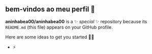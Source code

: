 ## bem-vindos ao meu perfil 💙


**aninhabea00/aninhabea00** is a ✨ _special_ ✨ repository because its `README.md` (this file) appears on your GitHub profile.

Here are some ideas to get you started
🖤🦋 
- ⚡ 

